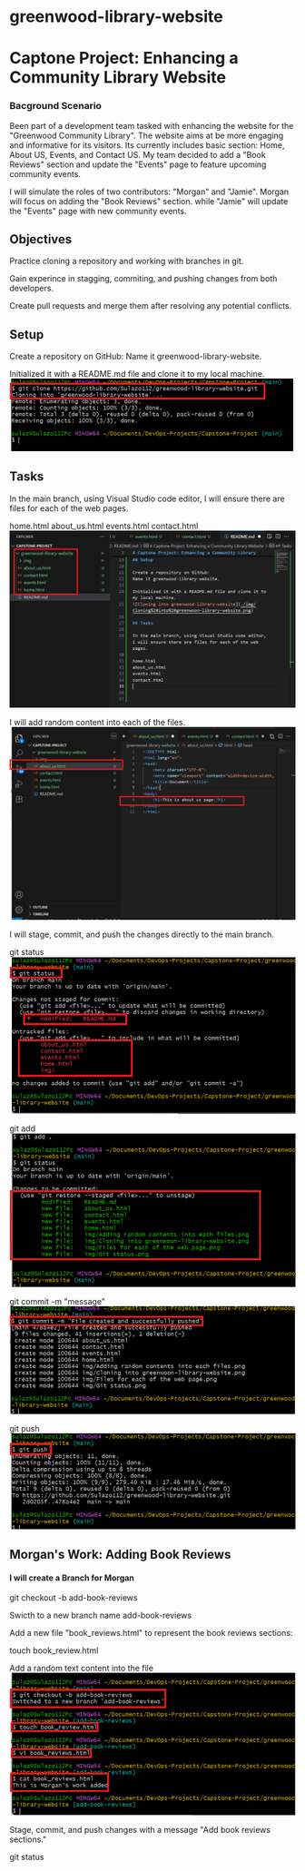 # greenwood-library-website

# Captone Project: Enhancing a Community Library Website

### Bacground Scenario

Been part of a development team tasked with enhancing the website for the "Greenwood Community Library". The website aims at be more engaging and informative for its visitors. Its currently includes basic section: Home, About US, Events, and Contact US. My team decided to add a "Book Reviews" section and update the "Events" page to feature upcoming community events.

I will simulate the roles of two contributors: "Morgan" and "Jamie". Morgan will focus on adding the "Book Reviews" section. while "Jamie" will update the "Events" page with new community events.

## Objectives

Practice cloning a repository and working with branches in git.

Gain experince in stagging, commiting, and pushing changes from both developers.

Create pull requests and merge them after resolving any potential conflicts.

## Setup

Create a repository on GitHub:
Name it greenwood-library-website.

Initialized it with a README.md file and clone it to my local machine.
![Cloning into greenwood-library-website](./img/Cloning%20into%20greenwoon-library-website.png)

## Tasks

In the main branch, using Visual Studio code editor, I will ensure there are files for each of the web pages.

home.html
about_us.html
events.html
contact.html
![File for each of the web page](./img/Files%20for%20each%20of%20the%20web%20page.png)

I will add random content into each of the files.
![Adding random contents into each files](./img/Adding%20random%20contents%20into%20each%20files.png)

I will stage, commit, and push the changes directly to the main branch.

git status
![Git status](./img/Git%20status.png)

git add
![Git add](./img/Git%20add.png)

git commit -m "message"
![Git commit](./img/Git%20Commit.png)

git push
![Git push](./img/Git%20push.png)

## Morgan's Work: Adding Book Reviews

#### I will create a Branch for Morgan

git checkout -b add-book-reviews

Swicth to a new branch name add-book-reviews

Add a new file "book_reviews.html" to represent the book reviews sections:

touch book_review.html

Add a random text content into the file
![Cat book reviews.html](./img/Cat%20book%20reviews.html.png)

Stage, commit, and push changes with a message "Add book reviews sections."

git status

